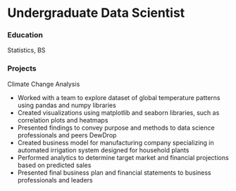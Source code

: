 # Undergraduate Data Scientist

### Education
Statistics, BS

### Projects
Climate Change Analysis
- Worked with a team to explore dataset of global temperature patterns using pandas and numpy libraries
- Created visualizations using matplotlib and seaborn libraries, such as correlation plots and heatmaps
- Presented findings to convey purpose and methods to data science professionals and peers
DewDrop
- Created business model for manufacturing company specializing in automated irrigation system designed
for household plants
- Performed analytics to determine target market and financial projections based on predicted sales
- Presented final business plan and financial statements to business professionals and leaders



